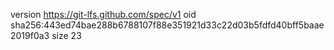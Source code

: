 version https://git-lfs.github.com/spec/v1
oid sha256:443ed74bae288b6788107f88e351921d33c22d03b5fdfd40bff5baae2019f0a3
size 23
